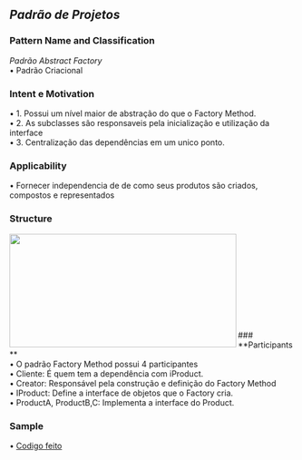 ## *Padrão de Projetos* <br />
### **Pattern Name and Classification** <br />
*Padrão Abstract Factory* <br />
  •	Padrão Criacional <br />

### **Intent e Motivation** <br />
  •	1. Possui um nível maior de abstração do que o Factory Method. <br />
  •	2. As subclasses são responsaveis pela inicialização e utilização da interface<br />
  •	3. Centralização das dependências em um unico ponto. <br />

### **Applicability** <br />
  •	Fornecer independencia de de como seus produtos são criados, compostos e representados

### **Structure** <br />
<img align="left" width="400" height="200" src="https://www.google.com/url?sa=i&url=https%3A%2F%2Fpt.wikipedia.org%2Fwiki%2FAbstract_Factory&psig=AOvVaw2bH2Iw98ZJPBsl4sgIdsXb&ust=1606651734942000&source=images&cd=vfe&ved=0CAIQjRxqFwoTCNiNy6Gape0CFQAAAAAdAAAAABAv">

<br />
<br />
<br />
<br />
<br />
<br />
<br />
<br />
<br />
<br />
### **Participants** <br />
  • O padrão Factory Method possui 4 participantes<br />
  • Cliente: É quem tem a dependência com iProduct.<br />
  • Creator: Responsável pela construção e definição do Factory Method<br />
  • IProduct: Define a interface de objetos que o Factory cria.<br />
  • ProductA, ProductB,C: Implementa a interface do Product.<br />
  

### **Sample**
•	[Codigo feito](https://github.com/Gust2610/ProgramaaoAvancada/blob/Gust2610-patch-MM/Memento.class)<br />

